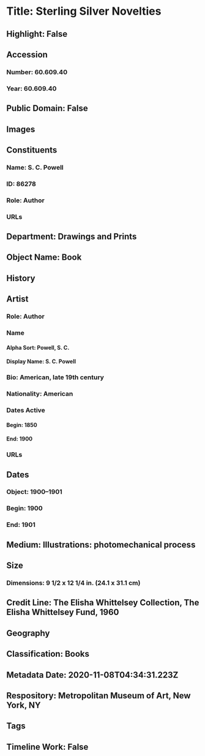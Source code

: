 # Title: Sterling Silver Novelties
## Highlight: False
## Accession
### Number: 60.609.40
### Year: 60.609.40
## Public Domain: False
## Images
## Constituents
### Name: S. C. Powell
### ID: 86278
### Role: Author
### URLs
## Department: Drawings and Prints
## Object Name: Book
## History
## Artist
### Role: Author
### Name
#### Alpha Sort: Powell, S. C.
#### Display Name: S. C. Powell
### Bio: American, late 19th century
### Nationality: American
### Dates Active
#### Begin: 1850
#### End: 1900
### URLs
## Dates
### Object: 1900–1901
### Begin: 1900
### End: 1901
## Medium: Illustrations: photomechanical process
## Size
### Dimensions: 9 1/2 x 12 1/4 in. (24.1 x 31.1 cm)
## Credit Line: The Elisha Whittelsey Collection, The Elisha Whittelsey Fund, 1960
## Geography
## Classification: Books
## Metadata Date: 2020-11-08T04:34:31.223Z
## Respository: Metropolitan Museum of Art, New York, NY
## Tags
## Timeline Work: False